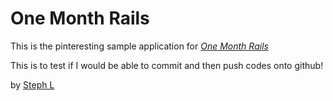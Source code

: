 # One Month Rails

This is the pinteresting sample application for 
[*One Month Rails*](http://onemonthrails.com)

This is to test if I would be able to commit and then push codes onto github!

by [Steph L](http://stephl.com)